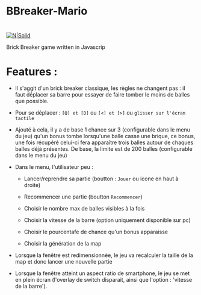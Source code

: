 # BBreaker-Mario
#
[![N|Solid](https://i.ibb.co/x8h2Hqv/live.png)](https://erwan-martin.fr/js/BBreaker)

Brick Breaker game written in Javascrip

# Features :
- Il s'aggit d'un brick breaker classique, les règles ne changent pas : il faut déplacer sa barre pour essayer
  de faire tomber le moins de balles que possible.
    
- Pour se déplacer : ``[Q] et [D]`` ou ``[<] et [>]`` ou ``glisser sur l'écran tactile``
    
- Ajouté à cela, il y a de base 1 chance sur 3 (configurable dans le menu du jeu) qu'un bonus tombe lorsqu'une 
  balle casse une brique, ce bonus, une fois récupéré celui-ci fera apparaître trois balles autour de chaques
  balles déjà présentes. De base, la limite est de 200 balles (configurable dans le menu du jeu)
    
 - Dans le menu, l'utilisateur peu :
    - Lancer/reprendre sa partie (boutton : ``Jouer`` ou icone en haut à droite)
    - Recommencer une partie (boutton ``Recommencer``)
    
    - Choisir le nombre max de balles visibles à la fois
    - Choisir la vitesse de la barre (option uniquement disponible sur pc)
    - Choisir le pourcentafe de chance qu'un bonus apparaisse
    - Choisir la génération de la map
    
- Lorsque la fenêtre est redimensionnée, le jeu va recalculer la taille de la map et donc lancer une nouvelle
      partie
    
- Lorsque la fenêtre atteint un aspect ratio de smartphone, le jeu se met en plein écran (l'overlay de switch
  disparait, ainsi que l'option : 'vitesse de la barre').
